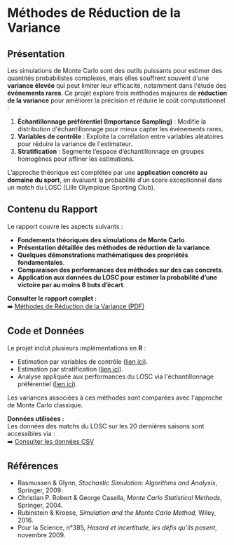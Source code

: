 # Méthodes de Réduction de la Variance

## Présentation  
Les simulations de Monte Carlo sont des outils puissants pour estimer des quantités probabilistes complexes, mais elles souffrent souvent d'une **variance élevée** qui peut limiter leur efficacité, notamment dans l'étude des **événements rares**. Ce projet explore trois méthodes majeures de **réduction de la variance** pour améliorer la précision et réduire le coût computationnel :

1. **Échantillonnage préférentiel (Importance Sampling)** : Modifie la distribution d'échantillonnage pour mieux capter les événements rares.
2. **Variables de contrôle** : Exploite la corrélation entre variables aléatoires pour réduire la variance de l'estimateur.
3. **Stratification** : Segmente l’espace d’échantillonnage en groupes homogènes pour affiner les estimations.

L’approche théorique est complétée par une **application concrète au domaine du sport**, en évaluant la probabilité d’un score exceptionnel dans un match du LOSC (Lille Olympique Sporting Club).

## Contenu du Rapport  
Le rapport couvre les aspects suivants :
- **Fondements théoriques des simulations de Monte Carlo**.
- **Présentation détaillée des méthodes de réduction de la variance**.
- **Quelques démonstrations mathématiques des propriétés fondamentales**.
- **Comparaison des performances des méthodes sur des cas concrets**.
- **Application aux données du LOSC pour estimer la probabilité d’une victoire par au moins 8 buts d’écart**.

**Consulter le rapport complet :**  
➡️ [Méthodes de Réduction de la Variance (PDF)](./Methodes_Reduction_Variance.pdf)

## Code et Données  
Le projet inclut plusieurs implémentations en **R** :
- Estimation par variables de contrôle ([lien ici](./data/estimation_par_VC.R)).
- Estimation par stratification ([lien ici](./data/estimation_par_ST.R)).
- Analyse appliquée aux performances du LOSC via l'échantillonnage préférentiel ([lien ici](./data/estimation_par_EP_application_LOSC.R)).
  
Les variances associées à ces méthodes sont comparées avec l'approche de Monte Carlo classique.

**Données utilisées :**  
Les données des matchs du LOSC sur les 20 dernières saisons sont accessibles via :  
➡️ [Consulter les données CSV](./data/Donnees_LOSC.csv)

## Références  
- Rasmussen & Glynn, *Stochastic Simulation: Algorithms and Analysis*, Springer, 2009.  
- Christian P. Robert & George Casella, *Monte Carlo Statistical Methods*, Springer, 2004.  
- Rubinstein & Kroese, *Simulation and the Monte Carlo Method*, Wiley, 2016.  
- Pour la Science, n°385, *Hasard et incertitude, les défis qu’ils posent*, novembre 2009.  

